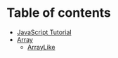 # Table of contents

* [JavaScript Tutorial](README.md)
* [Array](array/README.md)
  * [ArrayLike](array/arraylike.md)
